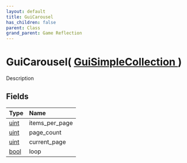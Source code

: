```yaml
---
layout: default
title: GuiCarousel
has_children: false
parent: Class
grand_parent: Game Reflection
---
```

# GuiCarousel( [ GuiSimpleCollection ](/riftbreaker-wiki/docs/game-reflection/classes/gui_simple_collection/) )
Description 

## Fields

| Type | Name |
|:----------|:--------------|
| [uint](/riftbreaker-wiki/docs/game-reflection/components/uint/) | items_per_page |
| [uint](/riftbreaker-wiki/docs/game-reflection/components/uint/) | page_count |
| [uint](/riftbreaker-wiki/docs/game-reflection/components/uint/) | current_page |
| [bool](/riftbreaker-wiki/docs/game-reflection/components/bool/) | loop |

